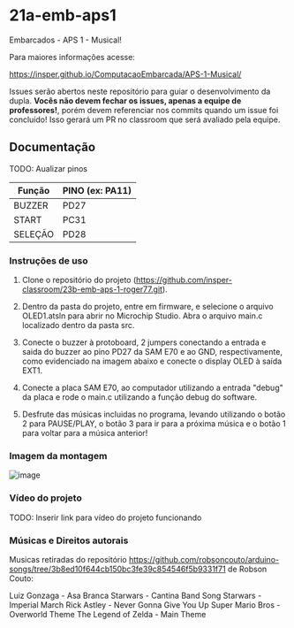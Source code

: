 # 21a-emb-aps1

Embarcados - APS 1 - Musical!

Para maiores informações acesse:

https://insper.github.io/ComputacaoEmbarcada/APS-1-Musical/

Issues serão abertos neste repositório para guiar o desenvolvimento
da dupla. **Vocês não devem fechar os issues, apenas a equipe de professores!**, porém devem referenciar nos commits quando um issue 
foi concluído! Isso gerará um PR no classroom que será avaliado pela equipe.

## Documentação

TODO: Aualizar pinos

| Função  | PINO (ex: PA11) |
|---------|-----------------|
| BUZZER  |      PD27       |
| START   |    PC31         |
| SELEÇÃO |       PD28      |

### Instruções de uso

1. Clone o repositório do projeto (https://github.com/insper-classroom/23b-emb-aps-1-roger77.git).
   
2. Dentro da pasta do projeto, entre em firmware, e selecione o arquivo OLED1.atsln para abrir no Microchip Studio. Abra o arquivo main.c localizado dentro da pasta src.

3. Conecte o buzzer à protoboard, 2 jumpers conectando a entrada e saida do buzzer ao pino PD27 da SAM E70 e ao GND, respectivamente, como evidenciado na imagem abaixo e conecte o display OLED à saída EXT1.

4. Conecte a placa SAM E70, ao computador utilizando a entrada "debug" da placa e rode o main.c utilizando a função debug do software.

5. Desfrute das músicas incluidas no programa, levando utilizando o botão 2 para PAUSE/PLAY, o botão 3 para ir para a próxima música e o botão 1 para voltar para a música anterior!

### Imagem da montagem

![image](https://github.com/insper-classroom/23b-emb-aps-1-roger77/assets/67804009/dfe00cf6-e73e-451c-a3c4-0205deeb329c)


### Vídeo do projeto

TODO: Inserir link para vídeo do projeto funcionando

### Músicas e Direitos autorais

Musicas retiradas do repositório https://github.com/robsoncouto/arduino-songs/tree/3b8ed10f644cb150bc3fe39c854546f5b9331f71 de Robson Couto:

Luiz Gonzaga - Asa Branca
Starwars - Cantina Band Song
Starwars - Imperial March
Rick Astley - Never Gonna Give You Up
Super Mario Bros - Overworld Theme
The Legend of Zelda - Main Theme



